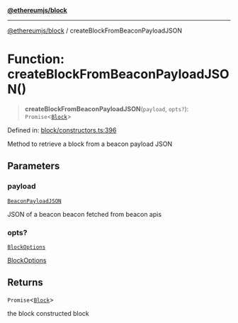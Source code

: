 [**@ethereumjs/block**](../README.md)

***

[@ethereumjs/block](../README.md) / createBlockFromBeaconPayloadJSON

# Function: createBlockFromBeaconPayloadJSON()

> **createBlockFromBeaconPayloadJSON**(`payload`, `opts?`): `Promise`\<[`Block`](../classes/Block.md)\>

Defined in: [block/constructors.ts:396](https://github.com/ethereumjs/ethereumjs-monorepo/blob/master/packages/block/src/block/constructors.ts#L396)

Method to retrieve a block from a beacon payload JSON

## Parameters

### payload

[`BeaconPayloadJSON`](../type-aliases/BeaconPayloadJSON.md)

JSON of a beacon beacon fetched from beacon apis

### opts?

[`BlockOptions`](../interfaces/BlockOptions.md)

[BlockOptions](../interfaces/BlockOptions.md)

## Returns

`Promise`\<[`Block`](../classes/Block.md)\>

the block constructed block
